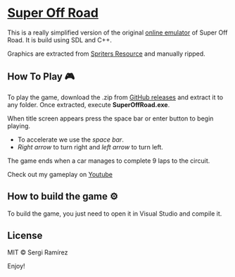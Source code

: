 ﻿# [Super Off Road](https://Orphen5.github.io/SuperOffRoad/)

This is a really simplified version of the original [online emulator](http://www.letsplaysega.com/play-super-off-road-online/) of Super Off Road. It is build using SDL and C++.

Graphics are extracted from [Spriters Resource](https://www.spriters-resource.com/genesis_32x_scd/superoffroad/) and manually ripped.

## How To Play 🎮
To play the game, download the .zip from [GitHub releases](https://github.com/Orphen5/SuperOffRoad/releases) and extract it to any folder. Once extracted, execute __SuperOffRoad.exe__.

When title screen appears press the space bar or enter button to begin playing.

- To accelerate we use the _space_ _bar_.
- _Right_ _arrow_ to turn right and _left_ _arrow_ to turn left.

The game ends when a car manages to complete 9 laps to the circuit.

Check out my gameplay on [Youtube](https://youtube.com)

## How to build the game ⚙
To build the game, you just need to open it in Visual Studio and compile it.

## License
MIT © Sergi Ramírez

Enjoy!